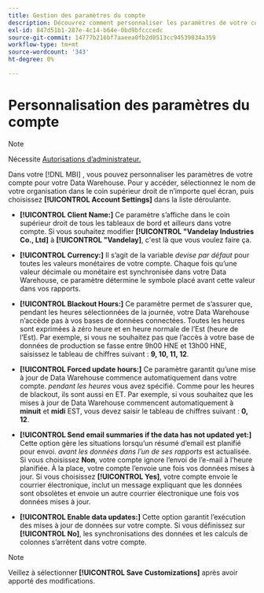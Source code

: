```yaml
---
title: Gestion des paramètres du compte
description: Découvrez comment personnaliser les paramètres de votre compte pour votre Data Warehouse.
exl-id: 847d51b1-287e-4c14-b64e-0bd9bfcccedc
source-git-commit: 14777b216bf7aaeea0fb2d0513cc94539034a359
workflow-type: tm+mt
source-wordcount: '343'
ht-degree: 0%

---
```


# Personnalisation des paramètres du compte

>[!NOTE]
>
>Nécessite [Autorisations d’administrateur.](../../administrator/user-management/user-management.md)

Dans votre [!DNL MBI] , vous pouvez personnaliser les paramètres de votre compte pour votre Data Warehouse. Pour y accéder, sélectionnez le nom de votre organisation dans le coin supérieur droit de n’importe quel écran, puis choisissez **[!UICONTROL Account Settings]** dans la liste déroulante.

* **[!UICONTROL Client Name:]** Ce paramètre s’affiche dans le coin supérieur droit de tous les tableaux de bord et ailleurs dans votre compte. Si vous souhaitez modifier **[!UICONTROL "Vandelay Industries Co., Ltd]** à **[!UICONTROL "Vandelay]**, c&#39;est là que vous voulez faire ça.

* **[!UICONTROL Currency:]** Il s’agit de la variable *devise par défaut* pour toutes les valeurs monétaires de votre compte. Chaque fois qu’une valeur décimale ou monétaire est synchronisée dans votre Data Warehouse, ce paramètre détermine le symbole placé avant cette valeur dans vos rapports.

* **[!UICONTROL Blackout Hours:]** Ce paramètre permet de s’assurer que, pendant les heures sélectionnées de la journée, votre Data Warehouse n’accède pas à vos bases de données connectées. Toutes les heures sont exprimées à zéro heure et en heure normale de l’Est (heure de l’Est). Par exemple, si vous ne souhaitez pas que l’accès à votre base de données de production se fasse entre 9h00 HNE et 13h00 HNE, saisissez le tableau de chiffres suivant : **9, 10, 11, 12**.

* **[!UICONTROL Forced update hours:]** Ce paramètre garantit qu’une mise à jour de Data Warehouse commence automatiquement dans votre compte. *pendant les heures* vous avez spécifié. Comme pour les heures de blackout, ils sont aussi en ET. Par exemple, si vous souhaitez que les mises à jour de Data Warehouse commencent automatiquement à **minuit** et **midi** EST, vous devez saisir le tableau de chiffres suivant : **0, 12**.

* **[!UICONTROL Send email summaries if the data has not updated yet:]** Cette option gère les situations lorsqu’un résumé d’email est planifié pour envoi. *avant les données dans l’un de ses rapports* est actualisée. Si vous choisissez **Non**, votre compte ignore l’envoi de l’e-mail à l’heure planifiée. À la place, votre compte l’envoie une fois vos données mises à jour. Si vous choisissez **[!UICONTROL Yes]**, votre compte envoie le courrier électronique, inclut un message expliquant que les données sont obsolètes et envoie un autre courrier électronique une fois vos données mises à jour.

* **[!UICONTROL Enable data updates:]** Cette option garantit l’exécution des mises à jour de données sur votre compte. Si vous définissez sur **[!UICONTROL No]**, les synchronisations des données et les calculs de colonnes s’arrêtent dans votre compte.

>[!NOTE]
>
>Veillez à sélectionner **[!UICONTROL Save Customizations]** après avoir apporté des modifications.
